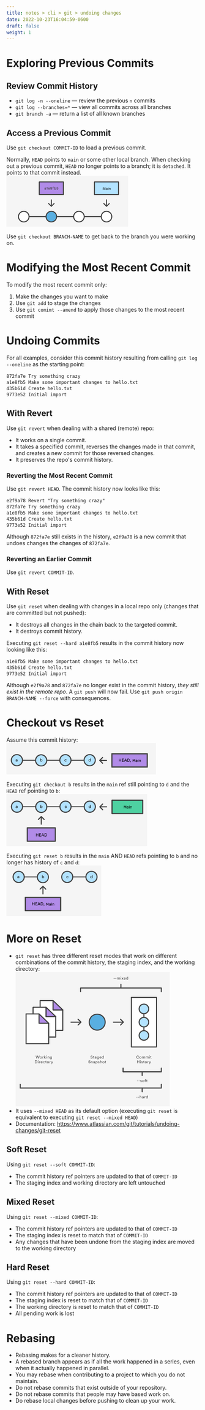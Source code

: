 ```yaml
---
title: notes > cli > git > undoing changes
date: 2022-10-23T16:04:59-0600
draft: false
weight: 1
---
```


# Exploring Previous Commits
## Review Commit History
- `git log -n --oneline` — review the previous `n` commits
- `git log --branches=*` — view all commits across all branches
- `git branch -a` — return a list of all known branches

## Access a Previous Commit
Use `git checkout COMMIT-ID` to load a previous commit.  

Normally, `HEAD` points to `main` or some other local branch.  When checking out a previous commit, `HEAD` no longer points to a branch; it is `detached`.  It points to that commit instead.  
![a visual representation of git checkout](image.png)

Use `git checkout BRANCH-NAME` to get back to the branch you were working on.

# Modifying the Most Recent Commit
To modify the most recent commit only:
1. Make the changes you want to make
2. Use `git add` to stage the changes
3. Use `git comimt --amend` to apply those changes to the most recent commit

# Undoing Commits
For all examples, consider this commit history resulting from calling `git log --oneline` as the starting point:

```
872fa7e Try something crazy
a1e8fb5 Make some important changes to hello.txt
435b61d Create hello.txt
9773e52 Initial import
```

## With Revert
Use `git revert` when dealing with a shared (remote) repo:
- It works on a single commit.
- It takes a specified commit, reverses the changes made in that commit, and creates a new commit for those reversed changes.
- It preserves the repo's commit history.

### Reverting the Most Recent Commit
Use `git revert HEAD`.  The commit history now looks like this:

```
e2f9a78 Revert "Try something crazy"
872fa7e Try something crazy
a1e8fb5 Make some important changes to hello.txt
435b61d Create hello.txt
9773e52 Initial import
```

Although `872fa7e` still exists in the history, `e2f9a78` is a new commit that undoes changes the changes of `872fa7e`.

### Reverting an Earlier Commit
Use `git revert COMMIT-ID`.

## With Reset
Use `git reset` when dealing with changes in a local repo only (changes that are committed but not pushed):
- It destroys all changes in the chain back to the targeted commit.
- It destroys commit history.

Executing `git reset --hard a1e8fb5` results in the commit history now looking like this:

```
a1e8fb5 Make some important changes to hello.txt
435b61d Create hello.txt
9773e52 Initial import
```

Although `e2f9a78` and `872fa7e` no longer exist in the commit history, *they still exist in the remote repo*.  A `git push` will now fail.  Use `git push origin BRANCH-NAME --force` <r>with consequences</r>.

# Checkout vs Reset
Assume this commit history:  
![A hypothetical commit history](image-1.png)

Executing `git checkout b` results in the `main` ref still pointing to `d` and the `HEAD` ref pointing to `b`: 
![A commit history after git checkout b is executed](image-2.png)

Executing `git reset b` results in the `main` AND `HEAD` refs pointing to `b` and no longer has history of `c` and `d`:  
![A commit history after git reset b is executed](image-3.png)

# More on Reset
- `git reset` has three different reset modes that work on different combinations of the commit history, the staging index, and the working directory:  
![A diagram showing git reset's 3 modes](image-4.png)
- It uses `--mixed HEAD` as its default option (executing `git reset` is equivalent to executing `git reset --mixed HEAD`)
- Documentation: https://www.atlassian.com/git/tutorials/undoing-changes/git-reset

## Soft Reset
Using `git reset --soft COMMIT-ID`:
- The commit history ref pointers are updated to that of `COMMIT-ID`
- The staging index and working directory are left untouched

## Mixed Reset
Using `git reset --mixed COMMIT-ID`:
- The commit history ref pointers are updated to that of `COMMIT-ID`
- The staging index is reset to match that of `COMMIT-ID`
- Any changes that have been undone from the staging index are moved to the working directory

## Hard Reset
Using `git reset --hard COMMIT-ID`:
- The commit history ref pointers are updated to that of `COMMIT-ID`
- The staging index is reset to match that of `COMMIT-ID`
- The working directory is reset to match that of `COMMIT-ID`
- <r>All pending work is lost</r>

# Rebasing
- Rebasing makes for a cleaner history.
- A rebased branch appears as if all the work happened in a series, even when it actually happened in parallel.
- You may rebase when contributing to a project to which you do not maintain.
- Do not rebase commits that exist outside of your repository.
- Do not rebase commits that people may have based work on.
- Do rebase local changes before pushing to clean up your work.
